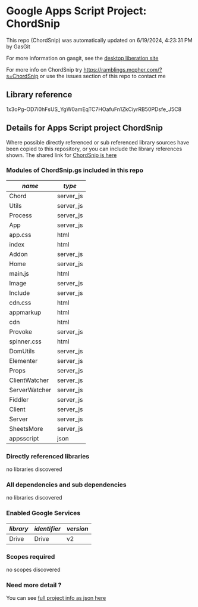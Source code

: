 # Google Apps Script Project: ChordSnip
This repo (ChordSnip) was automatically updated on 6/19/2024, 4:23:31 PM by GasGit

For more information on gasgit, see the [desktop liberation site](https://ramblings.mcpher.com/drive-sdk-and-github/migrategasgit/ "desktop liberation")

For more info on ChordSnip try https://ramblings.mcpher.com/?s=ChordSnip or use the issues section of this repo to contact me
## Library reference
1x3oPg-OD7i0hFsUS_YgW0amEqTC7HOafuFn1ZkCiyrRB50PDsfe_J5C8


## Details for Apps Script project ChordSnip
Where possible directly referenced or sub referenced library sources have been copied to this repository, or you can include the library references shown. 
The shared link for [ChordSnip is here](https://script.google.com/d/1x3oPg-OD7i0hFsUS_YgW0amEqTC7HOafuFn1ZkCiyrRB50PDsfe_J5C8/edit?usp=sharing "open in the GAS IDE")

### Modules of ChordSnip.gs included in this repo
*name*|*type*
--- | --- 
Chord| server_js
Utils| server_js
Process| server_js
App| server_js
app.css| html
index| html
Addon| server_js
Home| server_js
main.js| html
Image| server_js
Include| server_js
cdn.css| html
appmarkup| html
cdn| html
Provoke| server_js
spinner.css| html
DomUtils| server_js
Elementer| server_js
Props| server_js
ClientWatcher| server_js
ServerWatcher| server_js
Fiddler| server_js
Client| server_js
Server| server_js
SheetsMore| server_js
appsscript| json
### Directly referenced libraries
no libraries discovered
### All dependencies and sub dependencies
no libraries discovered
### Enabled Google Services
*library*|*identifier*|*version*
--- | --- | --- 
Drive| Drive|v2
### Scopes required
no scopes discovered
### Need more detail ?
You can see [full project info as json here](info.json)
